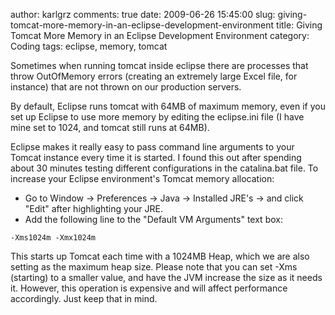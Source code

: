 author: karlgrz 
comments: true
date: 2009-06-26 15:45:00
slug: giving-tomcat-more-memory-in-an-eclipse-development-environment
title: Giving Tomcat More Memory in an Eclipse Development Environment
category: Coding
tags: eclipse, memory, tomcat

Sometimes when running tomcat inside eclipse there are processes that throw OutOfMemory errors (creating an extremely large Excel file, for instance) that are not thrown on our production servers.  
  
By default, Eclipse runs tomcat with 64MB of maximum memory, even if you set up Eclipse to use more memory by editing the eclipse.ini file (I have mine set to 1024, and tomcat still runs at 64MB).  
  
Eclipse makes it really easy to pass command line arguments to your Tomcat instance every time it is started. I found this out after spending about 30 minutes testing different configurations in the catalina.bat file. To increase your Eclipse environment's Tomcat memory allocation:  
  
- Go to Window -> Preferences -> Java -> Installed JRE's -> and click "Edit" after highlighting your JRE.  
- Add the following line to the "Default VM Arguments" text box: 

```
-Xms1024m -Xmx1024m  
```

This starts up Tomcat each time with a 1024MB Heap, which we are also setting as the maximum heap size. Please note that you can set -Xms (starting) to a smaller value, and have the JVM increase the size as it needs it. However, this operation is expensive and will affect performance accordingly. Just keep that in mind.
